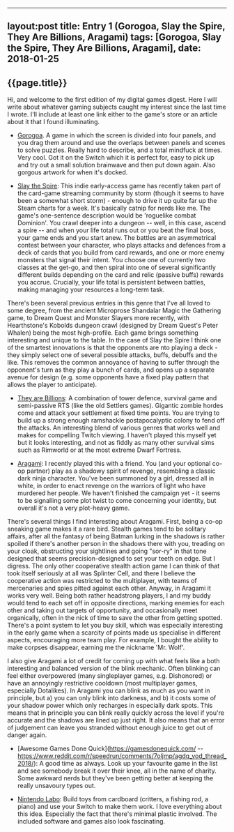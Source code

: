  ---
 layout:post
 title: Entry 1 (Gorogoa, Slay the Spire, They Are Billions, Aragami)
 tags: [Gorogoa, Slay the Spire, They Are Billions, Aragami],
 date: 2018-01-25
 ---
{{page.title}}
--------------

 Hi, and welcome to the first edition of my digital games digest. Here I will write about whatever gaming subjects caught my interest since the last time I wrote. I'll include at least one link either to the game's store or an article about it that I found illuminating.

 - [Gorogoa](https://www.rockpapershotgun.com/2018/01/22/gorogoa-puzzle-design/). A game in which the screen is divided into four panels, and you drag them around and use the overlaps between panels and scenes to solve puzzles. Really hard to describe, and a total mindfuck at times. Very cool. Got it on the Switch which it is perfect for, easy to pick up and try out a small solution brainwave and then put down again. Also gorgous artwork for when it's docked.

 - [Slay the Spire](https://steamcommunity.com/app/646570): This indie early-access game has recently taken part of the card-game streaming community by storm (though it seems to have been a somewhat short storm) - enough to drive it up quite far up the Steam charts for a week. It's basically catnip for nerds like me. The game's one-sentence description would be 'roguelike combat Dominion'. You crawl deeper into a dungeon -- well, in this case, ascend a spire -- and when your life total runs out or you beat the final boss, your game ends and you start anew. The battles are an asymmetrical contest between your character, who plays attacks and defences from a deck of cards that you build from card rewards, and one or more enemy monsters that signal their intent. You choose one of currently two classes at the get-go, and then spiral into one of several significantly different builds depending on the card and relic (passive buffs) rewards you accrue. Crucially, your life total is persistent between battles, making managing your resources a long-term task.

There's been several previous entries in this genre that I've all loved to some degree, from the ancient Microprose Shandalar Magic the Gathering game, to Dream Quest and Monster Slayers more recently, with Hearthstone's Kobolds dungeon crawl (designed by Dream Quest's Peter Whalen) being the most high-profile. Each game brings something interesting and unique to the table. In the case of Slay the Spire I think one of the smartest innovations is that the opponents are nto playing a deck - they simply select one of several possible attacks, buffs, debuffs and the like. This removes the common annoyance of having to suffer through the opponent's turn as they play a bunch of cards, and opens up a separate avenue for design (e.g. some opponents have a fixed play pattern that allows the player to anticipate).

- [They are Billions](http://www.pcgamer.com/how-zombie-plague-rts-they-are-billions-went-viral/):
A combination of tower defence, survival game and semi-passive RTS (like the old Settlers games). Gigantic zombie hordes come and attack your settlement at fixed time points. You are trying to build up a strong enough ramshackle postapocalyptic colony to fend off the attacks. An interesting blend of various genres that works well and makes for compelling Twitch viewing. I haven't played this myself yet but it looks interesting, and not as fiddly as many other survival sims such as Rimworld or at the most extreme Dwarf Fortress.

- [Aragami](http://store.steampowered.com/app/280160/Aragami/): I recently played this with a friend. You (and your optional co-op partner) play as a shadowy spirit of revenge, resembling a classic dark ninja character. You've been summoned by a girl, dressed all in white, in order to enact revenge on the warriors of light who have murdered her people. We haven't finished the campaign yet - it seems to be signalling some plot twist to come concerning your identity, but overall it's not a very plot-heavy game. 

There's several things I find interesting about Aragami. First, being a co-op sneaking game makes it a rare bird. Stealth games tend to be solitary affairs, after all the fantasy of being Batman lurking in the shadows is rather spoiled if there's another person in the shadows there with you, treading on your cloak, obstructing your sightlines and going "sor-ry" in that tone designed that seems precision-designed to set your teeth on edge. But I digress. The only other cooperative stealth action game I can think of that took itself seriously at all was Splinter Cell, and there I believe the cooperative action was restricted to the multiplayer, with teams of mercenaries and spies pitted against each other. Anyway, in Aragami it works very well. Being both rather headstrong players, I and my buddy would tend to each set off in opposite directions, marking enemies for each other and taking out targets of opportunity, and occasionally meet organically, often in the nick of time to save the other from getting spotted. There's a point system to let you buy skill, which was especially interesting in the early game when a scarcity of points made us specialise in different aspects, encouraging more team play. For example, I bought the ability to make corpses disappear, earning me the nickname 'Mr. Wolf'.

I also give Aragami a lot of credit for coming up with what feels like a both interesting and balanced version of the blink mechanic. Often blinking can feel either overpowered (many singleplayer games, e.g. Dishonored) or have an annoyingly restrictive cooldown (most multiplayer games, especially Dotalikes). In Aragami you can blink as much as you want in principle, but a) you can only blink into darkness, and b) it costs some of your shadow power which only recharges in especially dark spots. This means that in principle you can blink really quickly across the level if you're accurate and the shadows are lined up just right. It also means that an error of judgement can leave you stranded without enough juice to get out of danger again.

- [Awesome Games Done Quick](https://gamesdonequick.com/ -- https://www.reddit.com/r/speedrun/comments/7oljmp/agdq_vod_thread_2018/): A good time as always. Look up your favourite game in the list and see somebody break it over their knee, all in the name of charity. Some awkward nerds but they've been getting better at keeping the really unsavoury types out.

- [Nintendo Labo](https://labo.nintendo.com/): Build toys from cardboard (critters, a fishing rod, a piano) and use your Switch to make them work. I love everything about this idea. Especially the fact that there's minimal plastic involved. The included software and games also look fascinating.